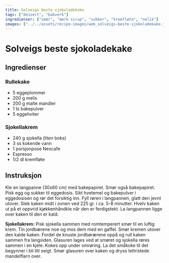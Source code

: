 ```yaml
---
title: Solveigs beste sjokoladekake
tags: ["dessert", "bakverk"]
ingredienser: ["smør", "mørk sirup", "sukker", "kremfløte", "nelik"]
images: ["../../assets/recipe-images/web_solveigs-beste-sjokoladekake.jpg"]
---
```


# Solveigs beste sjokoladekake

## Ingredienser

### Rullekake

- 5 eggeplommer
- 200 g melis
- 200 g malte mandler
- 1 ts bakepulver
- 5 eggehviter

### Sjokellakrem

- 240 g sjokella (liten boks)
- 3 ss kokende vann
- 1 porsjonpose Nescafe
- Espresso
- 1/2 dl kremfløte

## Instruksjon

Kle en langpanne (30x60 cm) med bakepapiret. Smør også bakepapiret. Pisk egg og sukker til eggedosis. Sikt hvetemel og bakepulver i eggedosisen og rør det forsiktig inn. Fyll røren i langpannen, glatt den jevnt utover. Stek kaken midt i ovnen ved 225 gr. i ca. 5-8 minutter. Hvelv kaken ut på et oppvrid kjøkkenhåndkle når den er ferdigstekt. La langpannen ligge over kaken til den er kald.

**Sjokellakrem:** Pisk sjokella sammen med romtemperert smør til en luftig krem. Tin jordbærene noe og mos dem med en gaffel. Smør kremen utover den kalde kaken. Fordel de knuste jordbørærene oppå og rull kaken sammen fra langsiden. Glasuren lages ved at smøret og sjokella røres sammen i en kjele. Kokes opp under omrøring. La det småkoke til det begynner i bli litt seigt. Smør glasuren over kaken og dryss lettristede mandelflarn over.

